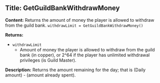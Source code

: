 ## Title: GetGuildBankWithdrawMoney

**Content:**
Returns the amount of money the player is allowed to withdraw from the guild bank.
`withdrawLimit = GetGuildBankWithdrawMoney()`

**Returns:**
- `withdrawLimit`
  - Amount of money the player is allowed to withdraw from the guild bank (in copper), or 2^64 if the player has unlimited withdrawal privileges (is Guild Master).

**Description:**
Returns the amount remaining for the day; that is (Daily amount) - (amount already spent).